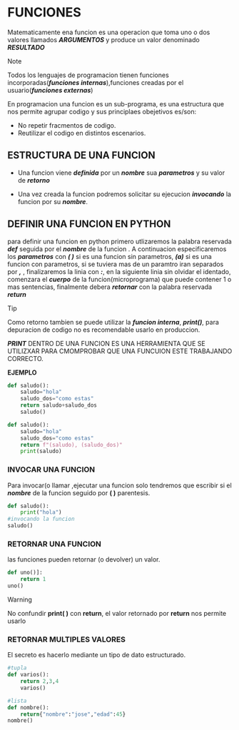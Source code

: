 # FUNCIONES
Matematicamente ena funcion es una operacion que toma uno o dos valores llamados **_ARGUMENTOS_** y produce un valor denominado **_RESULTADO_**
>[!NOTE]
Todos los lenguajes de programacion tienen funciones incorporadas(**_funciones internas_**),funciones creadas por el usuario(**_funciones externas_**)

En programacion una funcion es un sub-programa, es una estructura que nos permite agrupar codigo y sus principlaes obejetivos es/son:
- No repetir fracmentos de codigo.
- Reutilizar el codigo en distintos escenarios.
## ESTRUCTURA DE UNA FUNCION

- Una funcion viene **_definida_** por un **_nombre_** sua **_parametros_** y su valor de **_retorno_**

- Una vez creada la funcion podremos solicitar su ejecucion **_invocando_** la funcion por su **_nombre_**.

## DEFINIR UNA FUNCION EN PYTHON
para definir una funcion en python primero utlizaremos la palabra reservada **_def_** seguida por el **_nombre_** de la funcion . A continuacion especificaremos  los **_parametros_** con **_( )_** si es una funcion sin parametros, **_(a)_** si es una funcion con parametros, si se tuviera mas de un paramtro iran separados por **_,_** , finalizaremos la linia con **_:_**, en la siguiente linia  sin olvidar el identado, comenzara el **_cuerpo_** de la funcion(microprograma) que puede contener 1 o mas sentencias, finalmente debera **_retornar_** con la palabra reservada **_return_**
>[!TIP]
Como retorno tambien se puede utilizar la **_funcion interna_**, **_print()_**, para depuracion de codigo no es recomendable usarlo en produccion.

**_PRINT_** DENTRO DE UNA FUNCION ES UNA HERRAMIENTA QUE SE UTILIZXAR PARA CMOMPROBAR QUE UNA FUNCUION ESTE TRABAJANDO CORRECTO.

**EJEMPLO**
``` python
def saludo():
    saludo="hola"
    saludo_dos="como estas"
    return saludo+saludo_dos
    saludo()
```
```python
def saludo():
    saludo="hola"
    saludo_dos="como estas"
    return f"(saludo), (saludo_dos)"
    print(saludo)
```

### INVOCAR UNA FUNCION
Para invocar(o llamar ,ejecutar una funcion solo tendremos que escribir si el **_nombre_** de la funcion seguido por **( )** parentesis.
```python
def saludo():
    print("hola")
#invocando la funcion
saludo()
```
### RETORNAR UNA FUNCION

las funciones pueden retornar (o devolver) un valor.
```python
def uno()]:
    return 1
uno()
```
>[!WARNING]
No confundir **print( )** con **return**, el valor retornado por **return** nos permite usarlo

### RETORNAR MULTIPLES VALORES
El secreto es hacerlo mediante un tipo de dato estructurado.
```python
#tupla
def varios():
    return 2,3,4
    varios()
```
```python
#lista
def nombre():
    return{"nombre":"jose","edad":45}
nombre()

```
